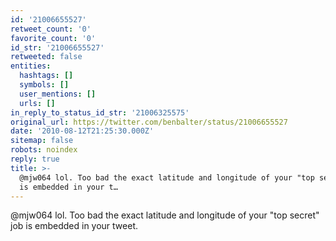 ```yaml
---
id: '21006655527'
retweet_count: '0'
favorite_count: '0'
id_str: '21006655527'
retweeted: false
entities:
  hashtags: []
  symbols: []
  user_mentions: []
  urls: []
in_reply_to_status_id_str: '21006325575'
original_url: https://twitter.com/benbalter/status/21006655527
date: '2010-08-12T21:25:30.000Z'
sitemap: false
robots: noindex
reply: true
title: >-
  @mjw064 lol. Too bad the exact latitude and longitude of your "top secret" job
  is embedded in your t…
---
```


@mjw064 lol. Too bad the exact latitude and longitude of your "top secret" job is embedded in your tweet.